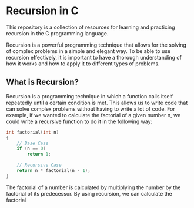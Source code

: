 # Recursion in C

This repository is a collection of resources for learning and practicing recursion in the C programming language.

Recursion is a powerful programming technique that allows for the solving of complex problems in a simple and elegant way. To be able to use recursion effectively, it is important to have a thorough understanding of how it works and how to apply it to different types of problems.

## What is Recursion?

Recursion is a programming technique in which a function calls itself repeatedly until a certain condition is met. This allows us to write code that can solve complex problems without having to write a lot of code. For example, if we wanted to calculate the factorial of a given number n, we could write a recursive function to do it in the following way:
```c
int factorial(int n) 
{ 
    // Base Case 
    if (n == 0) 
        return 1; 
  
    // Recursive Case 
    return n * factorial(n - 1); 
} 
```

The factorial of a number is calculated by multiplying the number by the factorial of its predecessor. By using recursion, we can calculate the factorial
